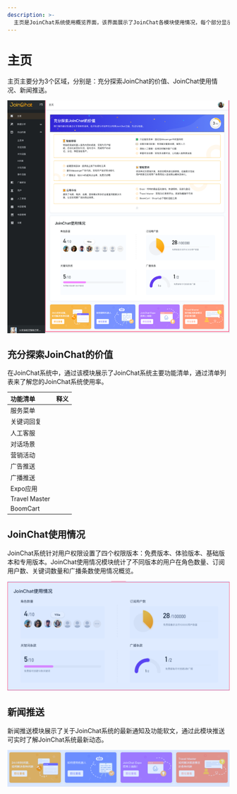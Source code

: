 ```yaml
---
description: >-
  主页是JoinChat系统使用概览界面，该界面展示了JoinChat各模块使用情况，每个部分显示不同功能区域及其功能的运转数据，可通过此界面掌握机器人整体使用情况。
---
```


# 主页

主页主要分为3个区域，分别是：充分探索JoinChat的价值、JoinChat使用情况、新闻推送。

![&#x4E3B;&#x9875;&#x6982;&#x89C8;&#x56FE;](../.gitbook/assets/zhu-ye-gai-lan.png)

## 充分探索JoinChat的价值

在JoinChat系统中，通过该模块展示了JoinChat系统主要功能清单，通过清单列表来了解您的JoinChat系统使用率。

| 功能清单 | 释义 |
| :--- | :--- |
| 服务菜单 |  |
| 关键词回复 |  |
| 人工客服 |  |
| 对话场景 |  |
| 营销活动 |  |
| 广告推送 |  |
| 广播推送 |  |
| Expo应用 |  |
| Travel Master |  |
| BoomCart |  |

## JoinChat使用情况

JoinChat系统针对用户权限设置了四个权限版本：免费版本、体验版本、基础版本和专用版本。JoinChat使用情况模块统计了不同版本的用户在角色数量、订阅用户数、关键词数量和广播条数使用情况概览。

![JoinChat&#x4F7F;&#x7528;&#x60C5;&#x51B5;&#x7EDF;&#x8BA1;&#x6982;&#x89C8;&#x56FE;](../.gitbook/assets/zhu-ye-shi-yong-qing-kuang-tong-ji.png)

## 新闻推送

新闻推送模块展示了关于JoinChat系统的最新通知及功能软文，通过此模块推送可实时了解JoinChat系统最新动态。

![](../.gitbook/assets/zhu-ye-xin-wen-dong-tai.png)



